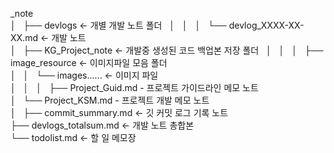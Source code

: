 
\_note  
│  
├── devlogs <- 개별 개발 노트 폴더  
│   │  
│   └── devlog_XXXX-XX-XX.md <- 개발 노트  
│  
├── KG_Project_note <- 개발중 생성된 코드 백업본 저장 폴더  
│   │  
│   ├── image_resource  <- 이미지파일 모음 폴더  
│   │   └── images...... <- 이미지 파일  
│   │  
│   ├── Project_Guid.md - 프로젝트 가이드라인 메모 노트  
│   └── Project_KSM.md - 프로젝트 개발 메모 노트  
│  
├── commit_summary.md <- 깃 커밋 로그 기록 노트  
├── devlogs_totalsum.md <- 개발 노트 총합본  
└── todolist.md <- 할 일 메모장  
